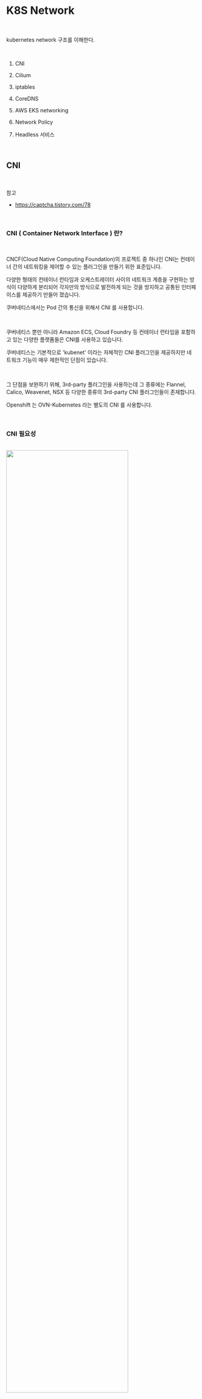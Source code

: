 # K8S Network

<br/>

kubernetes network 구조를  이해한다.  

<br/>


1. CNI  

2. Cilium  

3. iptables  

4. CoreDNS  

5. AWS EKS networking

6. Network Policy  

7. Headless 서비스  

<br/>

## CNI

<br/>

참고  
- https://captcha.tistory.com/78    

<br/>

### CNI ( Container Network Interface ) 란?

<br/>


CNCF(Cloud Native Computing Foundation)의 프로젝트 중 하나인 CNI는 컨테이너 간의 네트워킹을 제어할 수 있는 플러그인을 만들기 위한 표준입니다.   

다양한 형태의 컨테이너 런타임과 오케스트레이터 사이의 네트워크 계층을 구현하는 방식이 다양하게 분리되어 각자만의 방식으로 발전하게 되는 것을 방지하고 공통된 인터페이스를 제공하기 만들어 졌습니다.  

쿠버네티스에서는 Pod 간의 통신을 위해서 CNI 를 사용합니다. 

 
<br/>

쿠버네티스 뿐만 아니라 Amazon ECS, Cloud Foundry 등 컨테이너 런타임을 포함하고 있는 다양한 플랫폼들은 CNI를 사용하고 있습니다.   

쿠버네티스는 기본적으로 'kubenet' 이라는 자체적인 CNI 플러그인을 제공하지만 네트워크 기능이 매우 제한적인 단점이 있습니다.
 
<br/>

그 단점을 보완하기 위해, 3rd-party 플러그인을 사용하는데 그 종류에는 Flannel, Calico, Weavenet, NSX 등 다양한 종류의 3rd-party CNI 플러그인들이 존재합니다.    

Openshift 는 OVN-Kubernetes 라는 별도의 CNI 를 사용합니다.

<br/>

### CNI 필요성 

<br/>


<img src="./assets/cni_1.png" style="width: 80%; height: auto;"/>    


<br/>

예를들어, 위 그림과 같이 컨테이너 기반으로 동작하는 애플리케이션에 Web UI 컨테이너, Login 컨테이너, 장바구니 Cart 컨테이너 이렇게 멀티 호스트로 구성되어 있습니다. Web UI, Login, Cart 컨테이너는 서로 간에 당연히 통신이 되어야 할 겁니다.   

UI 컨테이너(172.17.0.2) 에서 Login 컨테이너(172.17.0.2) 로 통신을 하기 위해 트래픽을 보낸다고 가정합니다.   

정상적인 통신 패턴이라면 UI 컨테이너는 veth0 인터페이스를 통해 docker0 라는 브릿지 인터페이스를 타고 NAT처리 되어 worker node #1의 물리 인터페이스인 ens160의 IP(10.200.155.22) 로 나갑니다.   

그 후,  worker node #2 의 물리 인터페이스인 ens160 (10.200.155.23) 으로 들어와 docker0 브릿지 인터페이스를 통해 Login 컨테이너의 veth0으로 들어옵니다.   


그러나 위 그림에서 보듯이, 두 컨테이너의 IP는 동일하기 때문에 UI 컨테이너에서 Login 컨테이너로 통신을 시도하면 자기 자신인 UI 컨테이너 로컬로 통신을 시도 할 것입니다.   

위와 같은 멀티 호스트로 구성되어 있는 컨테이너 끼리 통신을 하기 위해서는 CNI가 반드시 설치되어 있어야 합니다.  

<br/>

<img src="./assets/cni_2.png" style="width: 80%; height: auto;"/>    

<br/>

CNI는 Calico, Weavenet, AWS CNI 등 매우 다양한 종류가 있습니다.  

위 그림에서는 weave net이라고 하는 CNI가 브릿지 인터페이스를 만들고 컨테이너 네트워크 대역대를 나눠주며 라우팅 테이블까지 생성하여 UI 컨테이너가 Login, Cart 컨테이너로 통신하는데 전혀 문제 없도록 지원합니다.   

<br/>

### CNI에서 사용되는 네트워크 모델  

<br/>

CNI Provider는 VXLAN(Virtual Extensible Lan), IP-in-IP 과 같은 캡슐화된 네트워크 모델 또는 BGP (Border Gateway Protocol)와 같은 캡슐화 되지 않은 네트워크 모델을 사용하여 네트워크 패브릭을 구현합니다.  

<br/>

### CNI 3rd-Party 플러그인 종류 및 지원하는 기능

<br/>

<img src="./assets/cni_3.png" style="width: 80%; height: auto;"/>    


<br/>

## Cilium

<br/>

참고   
- https://malwareanalysis.tistory.com/288

<br/>

### Cilium 등장 

<br/>

Cilium은 공식문서 소개 글처럼 linux eBPF를 이용한 고성능 네트워킹 솔루션입니다.  

쿠버네티스에서는 CNI로 동작합니다. 고성능 네트워킹 초점을 둔 이유는 iptables을 이용한 쿠버네티스 트래픽 라우팅의 단점을 보완하려는 목적이 있기 때문입니다.  


<br/>

### iptables 단정

<br/>

iptables의 특징때문에 파드와 서비스 갯수의 합이 몇천개, 몇만개 이상이라면 네트워크 성능이 낮아집니다.

<br/>

첫 번째 특징은, iptables는 일치한 iptables 규칙을 찾을 때까지 모든 규칙을 평가하는 특징이 있습니다. 파드와 서비스가 많아질수록 규칙을 찾는 시간이 지연되므로 네트워크 성능에 영향을 끼칩니다. 

<br/>


kube-proxy가 iptables모드를 사용하면, 파드 또는 서비스로 가는 트래픽은 iptables 규칙(rule)에 따라서 흘러갑니다. 파드/서비스가 생성될 때마다 iptables규칙이 여러개 생성됩니다. 예를 들어 파드 1개가 생성되면 iptables가 5개 이상 생성될 수 있습니다. 파드/서비스 갯수가 많아질수록 iptables는 기하급수적으로 증가합니다.   

결국, 일치하는 iptables를 찾을 때까지 수많은 iptables 규칙을 검사합니다. 

<br/>

두번째 특징은 iptaebls규칙 추가방법입니다. 새로운 규칙이 추가될 때마다 기존의 전체 규칙을 바꿔야 합니다. 데이터베이스 행(row)을 추가하는 방법이 아닙니다.   

이러한 결함을 "Incremental Update"기능 미지원이라고 부릅니다. 블로그 인용에 따르면 5000개의 서비스가 존재하는 상태에서 iptables 규칙을 추가하면 11분 정도가 소요된다고 합니다.  

<br/>

### route 경로  조회

<br/>

worker node 2번 서버에 접속을 한다.  

```bash
root@edu25:~# worker.sh
Worker Node OKD-2 connect.
core@okd-2.okd4.ktdemo.duckdns.org's password:
Fedora CoreOS 37.20230218.3.0
Tracker: https://github.com/coreos/fedora-coreos-tracker
Discuss: https://discussion.fedoraproject.org/tag/coreos

Last login: Sun Nov  5 18:55:37 2023 from 211.253.38.88
```  

<br/>

iptables 조회를 해봅니다. 

```bash
sudo iptables-save | grep 443
```  

Output
```bash
-A KUBE-SERVICES -d 172.30.70.227/32 -p tcp -m comment --comment "openshift-machine-api/machine-api-operator-webhook:https has no endpoints" -m tcp --dport 443 -j REJECT --reject-with icmp-port-unreachable
-A KUBE-SERVICES -d 172.30.199.52/32 -p tcp -m comment --comment "opensearch/opentelemetry-opentelemetry-operator-webhook has no endpoints" -m tcp --dport 443 -j REJECT --reject-with icmp-port-unreachable
-A KUBE-SERVICES -d 172.30.17.250/32 -p tcp -m comment --comment "opensearch/opentelemetry-opentelemetry-operator:https has no endpoints" -m tcp --dport 8443 -j REJECT --reject-with icmp-port-unreachable
-A KUBE-SEP-223KLBGHH3GIBFEC -p tcp -m comment --comment "openshift-machine-api/cluster-baremetal-operator-service:https" -m tcp -j DNAT --to-destination 10.128.0.17:8443
-A KUBE-SEP-25KJPLCOM5CAULPE -s 10.128.0.10/32 -m comment --comment "openshift-operator-lifecycle-manager/packageserver-service:5443" -j KUBE-MARK-MASQ
-A KUBE-SEP-25KJPLCOM5CAULPE -p tcp -m comment --comment "openshift-operator-lifecycle-manager/packageserver-service:5443" -m tcp -j DNAT --to-destination 10.128.0.10:5443
-A KUBE-SEP-2LD5ANDIU5KY663M -p tcp -m comment --comment "openshift-machine-api/control-plane-machine-set-operator:https" -m tcp -j DNAT --to-destination 10.128.0.37:9443
-A KUBE-SEP-3V2YDWSK4J7LMC65 -p tcp -m comment --comment "openshift-user-workload-monitoring/grafana-operator-controller-manager-metrics-service:https" -m tcp -j DNAT --to-destination 10.130.0.162:8443
...
```

<br/>

### 라우팅 단순화를 위한 eBPF 활용

<br/>

많은 연구자와 실무자들이 좋은 방법을 찾기 위해 방법을 연구했었고, 지금 많이 주목받고 있는 주제가 eBPF입니다. eBPF는 BPF의 확장개념입니다.

<br/>

공식문서에서 소개된것 처럼 eBPF는 두가지 키워드가 있습니다. ①커널 소스코드 또는 모듈로드 없이 기능 확장과 ②실행될 때 샌드박스로 작업이 수행됩니다. 간단하게 리눅스에서 지원하는 필터기능인데 샌드박스로 실행된다라고 이해하면 됩니다.   

eBPF는 이벤트 hook기반으로 동작합니다.   

<br/>

<img src="./assets/cni_4.png" style="width: 80%; height: auto;"/>    


<br/>

eBPF는 다양한 분야에서 활용되고 연구중입니다. 네트워크 분야에서는 리눅스 네트워크 스택에 eBPF를 활용하여 사용자 정의 기능을 추가하거나 커널레벨 네트워크 레이어 흐름을 수정할 수 있습니다.  

<br/>


<img src="./assets/cni_5.png" style="width: 80%; height: auto;"/>    

<br/>

컨테이너 분야에서는 컨테이너로 트래픽이 라우팅 되는 과정을 eBPF를 이용합니다. 사용자가 직접 컨테이너에 eBPF를 적용하기 어려우니, Cilium이 쉽게 적용할 수 있도록 도와줍니다.

<br/>

<img src="./assets/cni_6.png" style="width: 80%; height: auto;"/>    

<br/>

쿠버네티스에 분야에서는 Cilium이 CNI로 도입되어서 쿠버네티스 클러스터 네트워킹 역할을 담당합니다.

<br/>

<img src="./assets/cni_7.png" style="width: 80%; height: auto;"/>    

<br/>

출처: https://cilium.io/blog/2018/04/17/why-is-the-kernel-community-replacing-iptables
출처: https://blog.naver.com/kangdorr/222593265958


<br/>

## iptables

<br/>

참고 : https://www.kangtaeho.com/69

<br/>

### 실습   

<br/>

nginx 서비스를 조회해 본다.  

```bash
root@edu25:~# kubectl get svc
NAME                         TYPE        CLUSTER-IP       EXTERNAL-IP   PORT(S)    AGE
backend                      ClusterIP   172.30.206.211   <none>        8080/TCP   6d1h
backend-springboot           ClusterIP   172.30.106.41    <none>        80/TCP     6d6h
elastic-agent-integrations   ClusterIP   172.30.65.7      <none>        8125/UDP   8d
external-node-exporter       ClusterIP   172.30.94.58     <none>        9100/TCP   12d
frontend                     ClusterIP   172.30.211.233   <none>        8080/TCP   6d1h
frontend-react               ClusterIP   172.30.240.142   <none>        80/TCP     7d23h
nginx                        ClusterIP   172.30.81.39     <none>        80/TCP     6d12h
```  

<br/>
worker node에서  nginx 서비스의 ip로 iptables를 조회를 한다.  

```bash
[core@okd-2 ~]$ sudo iptables -t nat -S | grep 172.30.81.39
-A KUBE-SERVICES -d 172.30.81.39/32 -p tcp -m comment --comment "edu25/nginx:http cluster IP" -m tcp --dport 80 -j KUBE-SVC-5OS5BND5KMKOINHH
-A KUBE-SVC-5OS5BND5KMKOINHH -d 172.30.81.39/32 ! -i tun0 -p tcp -m comment --comment "edu25/nginx:http cluster IP" -m tcp --dport 80 -j KUBE-MARK-MASQ
```

<br/>

체인을 따라서  다시 KUBE-SVC 시작하는 값으로 추적을 한다.   
아래에 나오는 IP는 pod 의 IP 이다.  

```bash
[core@okd-2 ~]$ sudo  iptables -t nat -S | grep KUBE-SVC-5OS5BND5KMKOINHH
-N KUBE-SVC-5OS5BND5KMKOINHH
-A KUBE-SERVICES -d 172.30.81.39/32 -p tcp -m comment --comment "edu25/nginx:http cluster IP" -m tcp --dport 80 -j KUBE-SVC-5OS5BND5KMKOINHH
-A KUBE-SVC-5OS5BND5KMKOINHH -d 172.30.81.39/32 ! -i tun0 -p tcp -m comment --comment "edu25/nginx:http cluster IP" -m tcp --dport 80 -j KUBE-MARK-MASQ
-A KUBE-SVC-5OS5BND5KMKOINHH -m comment --comment "edu25/nginx:http -> 10.128.3.121:80" -m statistic --mode random --probability 0.20000000019 -j KUBE-SEP-BGX236REKJDO52A7
-A KUBE-SVC-5OS5BND5KMKOINHH -m comment --comment "edu25/nginx:http -> 10.129.1.208:80" -m statistic --mode random --probability 0.25000000000 -j KUBE-SEP-ND2BOW5Z7Q3X7BXE
-A KUBE-SVC-5OS5BND5KMKOINHH -m comment --comment "edu25/nginx:http -> 10.129.2.234:80" -m statistic --mode random --probability 0.33333333349 -j KUBE-SEP-477D6XEJNUO7OHCM
-A KUBE-SVC-5OS5BND5KMKOINHH -m comment --comment "edu25/nginx:http -> 10.130.1.86:80" -m statistic --mode random --probability 0.50000000000 -j KUBE-SEP-ACO4VGHVUKOBOOEA
-A KUBE-SVC-5OS5BND5KMKOINHH -m comment --comment "edu25/nginx:http -> 10.131.0.17:80" -j KUBE-SEP-J2HVM7YGNXR4UJJO
```

<br/>

Pod 의 IP 를 조회해 본다.    
iptables 의 IP와 정확히 일치한다.  

```bash
root@edu25:~# kubectl get po -o wide | grep nginx-deployment
nginx-deployment-56569bbd7d-2rdxf                       1/1     Running   0              111m    10.129.2.234   okd-6.okd4.ktdemo.duckdns.org   <none>           <none>
nginx-deployment-56569bbd7d-8b5k8                       1/1     Running   0              27s     10.129.1.208   okd-3.okd4.ktdemo.duckdns.org   <none>           <none>
nginx-deployment-56569bbd7d-8rnp4                       1/1     Running   0              67s     10.130.1.86    okd-4.okd4.ktdemo.duckdns.org   <none>           <none>
nginx-deployment-56569bbd7d-cqzqx                       1/1     Running   0              67s     10.128.3.121   okd-5.okd4.ktdemo.duckdns.org   <none>           <none>
nginx-deployment-56569bbd7d-xrjsm                       1/1     Running   0              8s      10.131.0.17    okd-2.okd4.ktdemo.duckdns.org   <none>           <none>
```


<br/>

## CoreDNS

<br/>

참고   
- https://malwareanalysis.tistory.com/267

<br/>

### 향후 추가

<br/>


<br/>

## AWS EKS networking

<br/>

참고   
- https://wolf-sheep.tistory.com/208 

<br/>

### AWS VPC CNI

<br/>

Networking plugin for pod networking in Kubernetes using ENIs(Elastic Network Interfaces) on AWS  

<img src="./assets/aws_cni_1.png" style="width: 80%; height: auto;"/>    

<br/>

### VPC CNI 의 특징

<br/>


- 노드의 IP 대역과 파드의 IP 네트워크 대역이 같아서 직접 통신이 가능하다!!  
- VPC와 통합을 통해, VPC Flow logs, 라우팅 정책, 보안그룹 활용 가능  
- VPC 대역 내에서 각각의 파드에 IP 할당  
- VPC ENI에 미리 할당된 IP(Local-IPAM Warm IP Pool)를 파드에서 사용 가능   

<br/>

<img src="./assets/aws_cni_2.png" style="width: 80%; height: auto;"/>    

<br/>

VPC CNI는 Overlay Network를 통하지 않기 때문에 다른 CNI 대비 좀더 빠르다.

<img src="./assets/aws_cni_3.png" style="width: 80%; height: auto;"/>    

<br/>

Amazon VPC CNI, 이제 Kubernetes NetworkPolicy 시행 지원  
- https://aws.amazon.com/ko/about-aws/whats-new/2023/08/amazon-vpc-cni-kubernetes-networkpolicy-enforcement/


<br/>

## Network Policy  

<br/>

참고    
- https://lifeoncloud.kr/entry/Network-Policy   
- https://waspro.tistory.com/768  

<br/>

### Network Policy 란

<br/>

쿠버네티스의 네트워크를 레이블, IP주소, 포트 수준에서 제어할 수 있는 네임스페이스 단위의 리소스  

<br/>


- 쿠버네티스의 네트워크를 레이블, IP주소, 포트 수준에서 제어할 수 있다.  
- Network Policy를 적용할 Pod를 식별하는 방법으로 Pod, 네임스페이스, IP주소를 조합하여 만들 수 있다.  
- 특정 Network Policy를 적용한 Pod는 해당 Network Policy를 제외한 트래픽은 모두 deny한다.    
  - Network Policy가 없다면, 네임스페이스의 모든 트래픽이 열려있다.(default-allow)  
  - Network Policy가 있다면, 해당 Network Policy의 영향을 받는 Pod는 해당 Network Policy 를 제외하고 나머지 트래픽은 전부 막힌다.(default-deny)  

<br/>

특징  
- Network Policy는 Pod에만 적용된다.
- 쿠버네티스 클러스터에는 Network Policy가 설정되어 있지 않은 것이 기본값이다.

<br/>

### Network Policy의 spec 구성요소


<br/>

policyTypes
- Network Policy의 트래픽 종류를 지정한다.  

podSelector
- Network Policy가 적용될 Pod를 지정한다.

egress  
- 아웃바운드 트래픽 허용 정책을 정의한다.
- egress 항목이 {}과 같이 비어있으면 모두 허용이다.

ingress  
- 인바운드 트래픽 허용 정책을 정의한다.
- ingress 항목이 {}과 같이 비어있으면 모두 허용이다.

<br/>

### Network Policy 세가지 식별자(identifier) 종류

<br/>

podSelector
- 특정 레이블을 가진 Pod에서 들어오는/나가는 통신 허용

namespaceSelector
- 특정 네임스페이스에 있는 Pod에서 들어오는/나가는 통신 허용
- 특정 레이블을 가진 네임스페이스의 모든 Pod들을 대상으로 적용한다.

ipBlock
- 특정 CIDR에서 들어오는/나가는 통신 허용

<br/>

Network Policy Spec  

<img src="./assets/k8s_network_policy_1.png" style="width: 80%; height: auto;"/>

<br/>

Network Policy 세부 Spec  

<img src="./assets/k8s_network_policy_2.png" style="width: 80%; height: auto;"/>

<br/>

#### Network Policy 기본 정책  

<br/>

> (기본값) 모든 Ingress와 모든 Egress 트래픽 허용    

`podSelector: {}` 라는 것은 모든 Pod에 적용

<br/>

```bash
apiVersion: networking.k8s.io/v1
kind: NetworkPolicy
metadata:
  name: default-allow-all
spec:
  policyTypes:
  - Ingress
  - Egress
  podSelector: {}
  ingress:
  - {}
  egress:
  - {}
```  

<br/>

> 모든 Ingress와 모든 Egress 트래픽 거부

<br/>

policyTypes은 Ingress, Egress지만,
허용하는 조건을 명시하는 ingress와 egress 항목 모두 없으므로, 허용되는 트래픽이 인바운드, 아웃바운드 모두 없다.  

```bash
apiVersion: networking.k8s.io/v1
kind: NetworkPolicy
metadata:
  name: default-deny-all
spec:
  policyTypes:
  - Ingress
  - Egress
  podSelector: {}
```  

<br/>

#### 실습 ( Network Policy )  

<br/>

각 namespace 에  nginx pod와 service를 생성한다.  

```bash
root@edu25:~# cat nginx.yaml
apiVersion: apps/v1
kind: Deployment
metadata:
  name: nginx-deployment
  labels:
    app: nginx
spec:
  replicas: 1
  selector:
    matchLabels:
      app: nginx
  template:
    metadata:
      labels:
        app: nginx
    spec:
      containers:
      - name: nginx
        image: ghcr.io/shclub/nginx:latest
        ports:
        - containerPort: 80
---
apiVersion: v1
kind: Service
metadata:
  name: nginx
  labels:
    app: nginx
spec:
  ports:
  - port: 80
    targetPort: 80
    name: http
  selector:
    app: nginx
  type: ClusterIP
root@edu25:~# kubectl apply -f nginx.yaml
```

<br/>

오픈 해줄 namespace 의 label을 확인 합니다.   

```bash
root@edu25:~# kubectl edit namespace edu24
```  

<br/>  

`kubernetes.io/metadata.name: edu24` 가 `key : value` 형태로 구성 되어 있습니다.  

```bash
 labels:
    kubernetes.io/metadata.name: edu24
    pod-security.kubernetes.io/audit: privileged
    pod-security.kubernetes.io/audit-version: v1.24
    pod-security.kubernetes.io/warn: privileged
    pod-security.kubernetes.io/warn-version: v1.24
```  

<br/>

network_policy 를 생성합니다.  

```bash
root@edu25:~# cat network_policy_nginx.yaml
apiVersion: networking.k8s.io/v1
kind: NetworkPolicy
metadata:
  name: nginx-policy
spec:
  podSelector:
    matchLabels:
      app: nginx
  policyTypes:
    - Ingress
  ingress:
    - from:
        - namespaceSelector:
            matchLabels:
              kubernetes.io/metadata.name: edu24
        - podSelector:
            matchLabels:
              app: nginx
      ports:
        - protocol: TCP
          port: 80
root@edu25:~# kubectl apply -f network_policy_nginx.yaml
```  

<br/>

다른 namespace 에서 pod에 들어가서 curl 로 서비스를 확인 해봅니다.  

```bash
root@edu25:~# kubectl exec -it nginx-deployment-56569bbd7d-bxl5k sh -n edu24
```  

<br/>

정상적으로 접속이 됩니다.  

```bash
# curl nginx.edu25
<!DOCTYPE html>
<html>
<head>
<title>Welcome to nginx!</title>
<style>
html { color-scheme: light dark; }
body { width: 35em; margin: 0 auto;
font-family: Tahoma, Verdana, Arial, sans-serif; }
</style>
</head>
<body>
<h1>Welcome to nginx!</h1>
<p>If you see this page, the nginx web server is successfully installed and
working. Further configuration is required.</p>

<p>For online documentation and support please refer to
<a href="http://nginx.org/">nginx.org</a>.<br/>
Commercial support is available at
<a href="http://nginx.com/">nginx.com</a>.</p>

<p><em>Thank you for using nginx.</em></p>
</body>
</html>
```

<br/>


## Headless 서비스  

<br/>

참고    
- https://malwareanalysis.tistory.com/493 

<br/>

### Headless서비스란?

<br/>


Headless서비 스는 `ClusterIP가 없는 서비스` 입니다. kubectl로 서비스를 조회하면 ClusterIP가 None으로 표시됩니다.    

```bash
[root@bastion ~]# kubectl get svc -n elastic
NAME                            TYPE        CLUSTER-IP       EXTERNAL-IP   PORT(S)             AGE
apm-server                      ClusterIP   172.30.49.195    <none>        8200/TCP            25d
elastic-agent-integrations      ClusterIP   172.30.191.250   <none>        8125/UDP            9d
elasticsearch-master            ClusterIP   172.30.169.170   <none>        9200/TCP,9300/TCP   18d
elasticsearch-master-headless   ClusterIP   None             <none>        9200/TCP,9300/TCP   18d
fleet-server                    ClusterIP   172.30.162.24    <none>        8220/TCP            25d
kibana-kibana                   ClusterIP   172.30.70.14     <none>        5601/TCP            23d
```  

<br/>

### Headless서비스와 일반 서비스 비교  

<br/>

Headless서비스는 kube-proxy가 처리하지 않아서 `서비스` 를 이용한 로드 밸런싱 기능은 지원하지 않습니다.    


일반 서비스는 kube-proxy가 처리하므로 서비스가 트래픽을 로드밸런싱 합니다. 하지만 headless서비스는 서비스를 거치지 않고 pod에 직접 접근합니다 .

<img src="./assets/headless_1.png" style="width: 80%; height: auto;"/>    


먼저 nginx pod를 하나 생성 합니다.  

```bash
kubectl run my-nginx --image=nginx --port=80 --labels="app=nginx-for-svc"
```  

<br/>

headless service를 생성합니다.      

`clusterIP: None` 입니다.

```bash
[root@bastion security]# cat headless-manifest.yaml
# headless.yaml
apiVersion: v1
kind: Service
metadata:
  name: headless-service
spec:
  type: ClusterIP
  clusterIP: None
  selector:
    app: nginx-for-svc
  ports:
  - protocol: TCP
    port: 80
    targetPort: 80
```

<br/>

서비스를 조회합니다.   

```bash
[root@bastion security]# kubectl get svc
NAME                         TYPE        CLUSTER-IP       EXTERNAL-IP   PORT(S)    AGE
headless-service             ClusterIP   None             <none>        80/TCP     8m42s
nginx                        ClusterIP   172.30.81.39     <none>        80/TCP     6d22h
```  

<br/>

POD의 IP 를 확인합니다.  

```bash
[root@bastion security]# kubectl get po -o wide | grep my-nginx
my-nginx                                                1/1     Running   0              10m     10.129.1.214   okd-3.okd4.ktdemo.duckdns.org   <none>           <none>
```  

<br/>

netshoot 라는 네트웍 진단을 위한 POD를 하나 생성합니다.   

```bash
[root@bastion security]# cat netshoot_pod.yaml
apiVersion: apps/v1
kind: Deployment
metadata:
  name: netshoot-pod
spec:
  replicas: 1
  selector:
    matchLabels:
      app: netshoot-pod
  template:
    metadata:
      labels:
        app: netshoot-pod
    spec:
      containers:
      - name: netshoot-pod
        image: ghcr.io/shclub/netshoot
        command: ["tail"]
        args: ["-f", "/dev/null"]
      terminationGracePeriodSeconds: 0
```  

<br/>

netshoot pod에 접속하여 nslookup을 해봅니다.    

```bash
kubectl exec -it netshoot-pod-85b5dfb564-fxmmt sh
```

<br/>

먼저 headless 서비스를 호출해 봅니다.  
pod의 ip 가 나오는것을 확인 할수 있습니다.  

```bash
~ # nslookup headless-service.edu25.svc
Server:		172.30.0.10
Address:	172.30.0.10#53

Name:	headless-service.edu25.svc.cluster.local
Address: 10.129.1.214
```  
<br/>

일반 서비스를 호출 합니다.  
service의 ip가 나오고 `kube-proxy` 가 로드밸런싱을 합니다.  

```bash
~ # nslookup nginx.edu25.svc
Server:		172.30.0.10
Address:	172.30.0.10#53

Name:	nginx.edu25.svc.cluster.local
Address: 172.30.81.39
```

<br/>

###  headless는 언제 사용될까?

<br/>

headless서비스는 `pod`를 그룹으로 관리하고 POD IP목록을 직접 조회가 필요한 아키텍처에서 사용합니다. master/slave, 클러스터 등 아키텍처를 가지고 있는 데이터베이스에서 많이 사용합니다.  

예로 Elsaticsearch helm chart에서 headless서비스를 사용하여 master목록을 관리합니다.  

<br/>

<img src="./assets/headless_2.png" style="width: 80%; height: auto;"/>    

<br/>


## 참고 자료  

<br/>

- SNAT/DNAT : https://tech.kakao.com/2021/03/03/network-node-manager/   

- pod networking : https://jonnung.dev/kubernetes/2020/02/24/kubernetes-pod-networking/  

- kube-proxy + hidden network : https://medium.com/@seifeddinerajhi/kube-proxy-and-cni-the-hidden-components-of-kubernetes-networking-eb30000bf87a  

- vxlan : https://ssup2.github.io/theory_analysis/Overlay_Network_VXLAN/   
  

- Network Policy animation : https://ahmet.im/blog/kubernetes-network-policy/  
- Network Policy : https://kmaster.tistory.com/70  

- 쿠버네티스(Kubernetes) 네트워크 정리 ( k8s 네트웍 4가지 ) : https://medium.com/finda-tech/kubernetes-%EB%84%A4%ED%8A%B8%EC%9B%8C%ED%81%AC-%EC%A0%95%EB%A6%AC-fccd4fd0ae6

- headless : https://malwareanalysis.tistory.com/339  

 
<br/>
